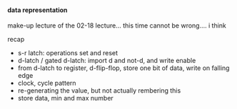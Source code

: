 #### data representation

make-up lecture of the 02-18 lecture... this time cannot be wrong.... i think

recap
- s-r latch: operations set and reset
- d-latch / gated d-latch: import d and not-d, and write enable
- from d-latch to register, d-flip-flop, store one bit of data, write on falling edge
- clock, cycle pattern
- re-generating the value, but not actually rembering this
- store data, min and max number
